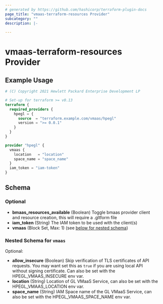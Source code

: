 ```yaml
---
# generated by https://github.com/hashicorp/terraform-plugin-docs
page_title: "vmaas-terraform-resources Provider"
subcategory: ""
description: |-
  
---
```


# vmaas-terraform-resources Provider



## Example Usage

```terraform
# (C) Copyright 2021 Hewlett Packard Enterprise Development LP

# Set-up for terraform >= v0.13
terraform {
  required_providers {
    hpegl = {
      source  = "terraform.example.com/vmaas/hpegl"
      version = ">= 0.0.1"
    }
  }
}

provider "hpegl" {
  vmaas {
    location   = "location"
    space_name = "space_name"
  }
  iam_token = "iam-token"
}
```

<!-- schema generated by tfplugindocs -->
## Schema

### Optional

- **bmaas_resources_available** (Boolean) Toggle bmaas provider client and resource creation, this will require a .gltform file
- **iam_token** (String) The IAM token to be used with the client(s)
- **vmaas** (Block Set, Max: 1) (see [below for nested schema](#nestedblock--vmaas))

<a id="nestedblock--vmaas"></a>
### Nested Schema for `vmaas`

Optional:

- **allow_insecure** (Boolean) Skip verification of TLS certificates of API requests. You may want set this as `true` if you are using local API without signing certificate. Can also be set with the HPEGL_VMAAS_INSECURE env var.
- **location** (String) Location of GL VMaaS Service, can also be set with the HPEGL_VMAAS_LOCATION env var.
- **space_name** (String) IAM Space name of the GL VMaaS Service, can also be set with the HPEGL_VMAAS_SPACE_NAME env var.
